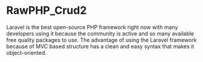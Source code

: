 # RawPHP_Crud2
Laravel is the best open-source PHP framework right now with many developers using it because the community is active and so many available free quality packages to use. The advantage of using the Laravel framework because of MVC based structure has a clean and easy syntax that makes it object-oriented. 
